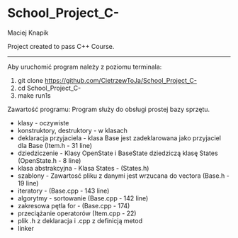 # School_Project_C-
Maciej Knapik

Project created to pass C++ Course.
_________________________________________________________

Aby uruchomić program należy z poziomu terminala:
1. git clone https://github.com/CietrzewToJa/School_Project_C-
2. cd School_Project_C-
3. make run1s

Zawartość programu:
Program służy do obsługi prostej bazy sprzętu.
- klasy - oczywiste
- konstruktory, destruktory - w klasach
- deklaracja przyjaciela - klasa Base jest zadeklarowana jako przyjaciel dla Base (Item.h - 31 line)
- dziedziczenie - Klasy OpenState i BaseState dziedziczą klasę States (OpenState.h - 8 line)
- klasa abstrakcyjna - Klasa States - (States.h)
- szablony - Zawartosć pliku z danymi jest wrzucana do vectora (Base.h - 19 line)
- iteratory - (Base.cpp - 143 line)
- algorytmy - sortowanie (Base.cpp - 142 line)
- zakresowa pętla for - (Base.cpp - 174)
- przeciążanie operatorów (Item.cpp - 22)
- plik .h z deklaracja i .cpp z definicją metod 
- linker
